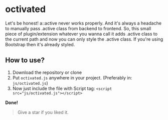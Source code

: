 # octivated
Let's be honest! a::active never works properly. And it's always a headache to manually pass .active class from backend to frontend. So, this small piece of plugin/extension whatever you wanna call it adds .active class to the current path and now you can only style the .active class. If you're using Bootstrap then it's already styled.

## How to use?
1. Download the repository or clone
2. Put `octivated.js` anywhere in your project. (Preferably in: `js/octivated.js`)
3. Now just include the file with Script tag: `<script src="js/octivated.js"></script>`

**Done!**

> Give a star if you liked it.
